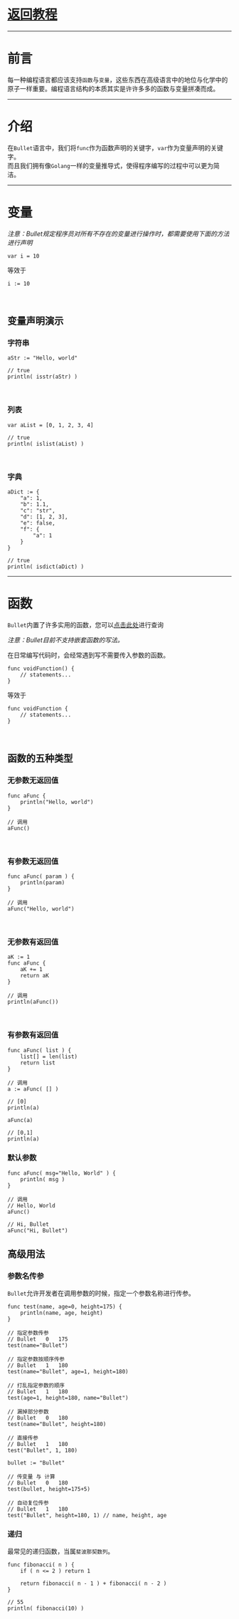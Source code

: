 # [返回教程](README.md)
***
# 前言
每一种编程语言都应该支持`函数`与`变量`，这些东西在高级语言中的地位与化学中的原子一样重要。编程语言结构的本质其实是许许多多的函数与变量拼凑而成。
***
# 介绍
在`Bullet`语言中，我们将`func`作为函数声明的关键字，`var`作为变量声明的关键字。
<br>
而且我们拥有像`Golang`一样的变量推导式，使得程序编写的过程中可以更为简洁。
***
# 变量
_注意：Bullet规定程序员对所有不存在的变量进行操作时，都需要使用下面的方法进行声明_

```bullet
var i = 10
```
等效于
<br>

```bullet
i := 10
```
<br>

## 变量声明演示
### 字符串
```bullet
aStr := "Hello, world"

// true
println( isstr(aStr) )
```
<br>

### 列表
```bullet
var aList = [0, 1, 2, 3, 4]

// true
println( islist(aList) )
```
<br>

### 字典
```bullet
aDict := {
    "a": 1,
    "b": 1.1,
    "c": "str",
    "d": [1, 2, 3],
    "e": false,
    "f": {
        "a": 1
    }
}

// true
println( isdict(aDict) )
```
***
# 函数
`Bullet`内置了许多实用的函数，您可以[点击此处](builtFunc.md)进行查询

_注意：Bullet目前不支持嵌套函数的写法。_

在日常编写代码时，会经常遇到写不需要传入参数的函数。
<br>
```bullet
func voidFunction() {
    // statements...
}
```
等效于
```bullet
func voidFunction {
    // statements...
}
```
<br>

## 函数的五种类型
### 无参数无返回值
```bullet
func aFunc {
    println("Hello, world")
}

// 调用
aFunc()
```
<br>

### 有参数无返回值
```bullet
func aFunc( param ) {
    println(param)
}

// 调用
aFunc("Hello, world")
```
<br>

### 无参数有返回值
```bullet
aK := 1
func aFunc {
    aK += 1
    return aK
}

// 调用
println(aFunc())
```
<br>

### 有参数有返回值
```bullet
func aFunc( list ) {
    list[] = len(list)
    return list
}

// 调用
a := aFunc( [] )

// [0]
println(a)

aFunc(a)

// [0,1]
println(a)
```
### 默认参数
```bullet
func aFunc( msg="Hello, World" ) {
    println( msg )
}

// 调用
// Hello, World
aFunc()

// Hi, Bullet
aFunc("Hi, Bullet")
```
## 高级用法
### 参数名传参
`Bullet`允许开发者在调用参数的时候，指定一个参数名称进行传参。
<br>
```bullet
func test(name, age=0, height=175) {
    println(name, age, height)
}

// 指定参数传参
// Bullet	0	175
test(name="Bullet")

// 指定参数按顺序传参
// Bullet	1	180
test(name="Bullet", age=1, height=180)

// 打乱指定参数的顺序
// Bullet	1	180
test(age=1, height=180, name="Bullet")

// 漏掉部分参数
// Bullet	0	180
test(name="Bullet", height=180)

// 直接传参
// Bullet	1	180
test("Bullet", 1, 180)

bullet := "Bullet"

// 传变量 与 计算
// Bullet	0	180
test(bullet, height=175+5)

// 自动复位传参
// Bullet	1	180
test("Bullet", height=180, 1) // name, height, age
```
### 递归
最常见的递归函数，当属`斐波那契数列`。
```bullet
func fibonacci( n ) {
    if ( n <= 2 ) return 1
    
    return fibonacci( n - 1 ) + fibonacci( n - 2 )
}

// 55
println( fibonacci(10) )
```